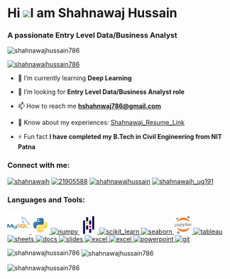   Hi ![](https://user-images.githubusercontent.com/18350557/176309783-0785949b-9127-417c-8b55-ab5a4333674e.gif)I am Shahnawaj Hussain
  =========================================================================================================================================

<h3 align="left">A passionate Entry Level Data/Business Analyst</h3>

<p align="left"> <img src="https://komarev.com/ghpvc/?username=shahnawajhussain786&label=Profile%20views&color=0e75b6&style=flat" alt="shahnawajhussain786" /> </p>

<p align="left"> <a href="https://github.com/ryo-ma/github-profile-trophy"><img src="https://github-profile-trophy.vercel.app/?username=shahnawajhussain786" alt="shahnawajhussain786" /></a> </p>

- 🌱 I’m currently learning **Deep Learning**

- 👯 I’m looking for **Entry Level Data/Business Analyst role**

- 📫 How to reach me **hshahnwaj786@gmail.com**

- 📄 Know about my experiences: <a href="https://drive.google.com/file/d/1P1njxMhBrrYNWycIQOjKWViijwKWhh1B/view?usp=sharing">Shahnawaj_Resume_Link</a>

- ⚡ Fun fact **I have completed my B.Tech in Civil Engineering from NIT Patna**

<h3 align="left">Connect with me:</h3>
<p align="left">
<a href="https://linkedin.com/in/shahnawajh" target="blank"><img align="center" src="https://raw.githubusercontent.com/rahuldkjain/github-profile-readme-generator/master/src/images/icons/Social/linked-in-alt.svg" alt="shahnawajh" height="30" width="40" /></a>
<a href="https://stackoverflow.com/users/21905588" target="blank"><img align="center" src="https://raw.githubusercontent.com/rahuldkjain/github-profile-readme-generator/master/src/images/icons/Social/stack-overflow.svg" alt="21905588" height="30" width="40" /></a>
<a href="https://fb.com/shahnawajhussain" target="blank"><img align="center" src="https://raw.githubusercontent.com/rahuldkjain/github-profile-readme-generator/master/src/images/icons/Social/facebook.svg" alt="shahnawajhussain" height="30" width="40" /></a>
<a href="https://www.hackerrank.com/shahnawajh_ug191" target="blank"><img align="center" src="https://raw.githubusercontent.com/rahuldkjain/github-profile-readme-generator/master/src/images/icons/Social/hackerrank.svg" alt="shahnawajh_ug191" height="30" width="40" /></a>
</p>

<h3 align="left">Languages and Tools:</h3>
<p align="left"> <a href="https://www.mysql.com/" target="_blank" rel="noreferrer"> <img src="https://raw.githubusercontent.com/devicons/devicon/master/icons/mysql/mysql-original-wordmark.svg" alt="mysql" width="50" height="50"/> </a> <a href="https://www.python.org" target="_blank" rel="noreferrer"> <img src="https://raw.githubusercontent.com/devicons/devicon/master/icons/python/python-original.svg" alt="python" width="40" height="40"/> </a> <a href="https://numpy.org/" target="_blank" rel="noreferrer"> <img src="https://user-images.githubusercontent.com/50221806/86498201-a8bd8680-bd39-11ea-9d08-66b610a8dc01.png" alt="numpy" width="40" height="40"/> </a> <a href="https://pandas.pydata.org/" target="_blank" rel="noreferrer"> <img src="https://raw.githubusercontent.com/devicons/devicon/2ae2a900d2f041da66e950e4d48052658d850630/icons/pandas/pandas-original.svg" alt="pandas" width="40" height="40"/> </a> <a href="https://scikit-learn.org/" target="_blank" rel="noreferrer"> <img src="https://upload.wikimedia.org/wikipedia/commons/0/05/Scikit_learn_logo_small.svg" alt="scikit_learn" width="50" height="50"/> </a> <a href="https://seaborn.pydata.org/" target="_blank" rel="noreferrer"> <img src="https://seaborn.pydata.org/_images/logo-mark-lightbg.svg" alt="seaborn" width="40" height="40"/> </a> <a href="https://jupyter.org/" target="_blank" rel="noreferrer"> <img src="https://github.com/devicons/devicon/blob/master/icons/jupyter/jupyter-original-wordmark.svg" alt="jupyter" width="40" height="40"/> </a> <a href="https://public.tableau.com/app" target="_blank" rel="noreferrer"> <img src="https://public.tableau.com/app/assets/images/tableau-sparkle.png" alt="tableau" width="50" height="50"/> </a> <a href="https://docs.google.com/spreadsheets" target="_blank" rel="noreferrer"> <img src="https://upload.wikimedia.org/wikipedia/commons/thumb/3/30/Google_Sheets_logo_%282014-2020%29.svg/1498px-Google_Sheets_logo_%282014-2020%29.svg.png" alt="sheets" width="40" height="40"/> </a> <a href="https://docs.google.com" target="_blank" rel="noreferrer"> <img src="https://mailmeteor.com/logos/assets/PNG/Google_Docs_Logo_512px.png" alt="docs" width="40" height="40"/> </a> <a href="https://docs.google.com/presentation" target="_blank" rel="noreferrer"> <img src="https://upload.wikimedia.org/wikipedia/commons/thumb/1/16/Google_Slides_2020_Logo.svg/1200px-Google_Slides_2020_Logo.svg.png" alt="slides" width="40" height="40"/> </a> <a href= "https://www.microsoft.com/en-in/microsoft-365/excel" target="_blank" rel="noreferrer"> <img src="https://upload.wikimedia.org/wikipedia/commons/thumb/3/31/Microsoft_Office_Excel_%282013%E2%80%932019%29.svg/1200px-Microsoft_Office_Excel_%282013%E2%80%932019%29.svg.png" alt="excel" width="40" height="40"/> </a> <a href= "https://www.microsoft.com/en-in/microsoft-365/word" target="_blank" rel="noreferrer"> <img src="https://upload.wikimedia.org/wikipedia/commons/thumb/8/8d/Microsoft_Word_2013-2019_logo.svg/881px-Microsoft_Word_2013-2019_logo.svg.png" alt="excel" width="40" height="40"/> </a> <a href= "https://www.microsoft.com/en-in/microsoft-365/powerpoint" target="_blank" rel="noreferrer"> <img src="https://seeklogo.com/images/M/microsoft-powerpoint-2013-logo-52B688AEC4-seeklogo.com.png" alt="powerpoint" width="40" height="40"/> </a> <a href="https://git-scm.com/" target="_blank" rel="noreferrer"> <img src="https://www.vectorlogo.zone/logos/git-scm/git-scm-icon.svg" alt="git" width="40" height="40"/> </a> </p>

<p><img align="left" src="https://github-readme-stats.vercel.app/api/top-langs?username=shahnawajhussain786&show_icons=true&locale=en&layout=compact" alt="shahnawajhussain786" /></p>

<p>&nbsp;<img align="center" src="https://github-readme-stats.vercel.app/api?username=shahnawajhussain786&show_icons=true&locale=en" alt="shahnawajhussain786" /></p>

<p><img align="center" src="https://github-readme-streak-stats.herokuapp.com/?user=shahnawajhussain786&" alt="shahnawajhussain786" /></p>


